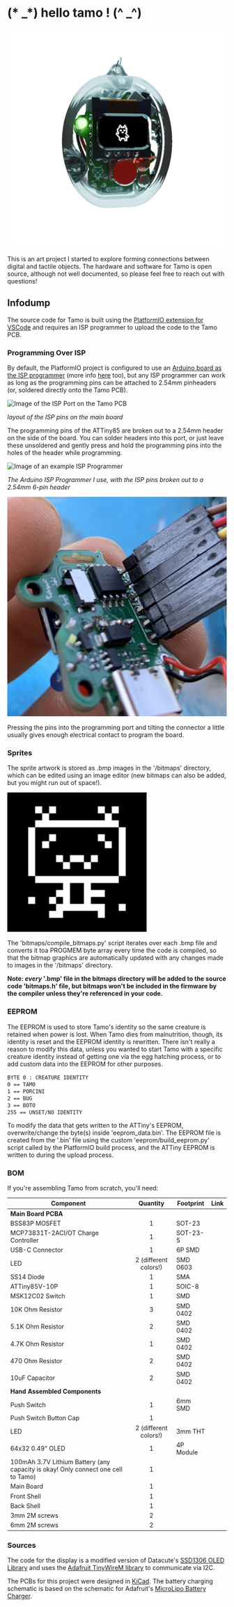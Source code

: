 # (* _*) hello tamo ! (^ _^)

![GIF of Tamo in its case](assets/tamo_rotating_small.gif)

This is an art project I started to explore forming connections between digital and tactile objects. The hardware and software for Tamo is open source, although not well documented, so please feel free to reach out with questions!

## Infodump

The source code for Tamo is built using the [PlatformIO extension for VSCode](https://platformio.org/) and requires an ISP programmer to upload the code to the Tamo PCB.

### Programming Over ISP

By default, the PlatformIO project is configured to use an [Arduino board as the ISP programmer](https://docs.arduino.cc/built-in-examples/arduino-isp/ArduinoISP/) (more info [here](https://www.instructables.com/Turn-Your-Arduino-Into-an-ISP/) too), but any ISP programmer can work as long as the programming pins can be attached to 2.54mm pinheaders (or, soldered directly onto the Tamo PCB).

![Image of the ISP Port on the Tamo PCB](assets/ISP_Pinout.png)

*layout of the ISP pins on the main board*

The programming pins of the ATTiny85 are broken out to a 2.54mm header on the side of the board. You can solder headers into this port, or just leave these unsoldered and gently press and hold the programming pins into the holes of the header while programming.

![Image of an example ISP Programmer](assets/Arduino_ISP_example.jpeg)

*The Arduino ISP Programmer I use, with the ISP pins broken out to a 2.54mm 6-pin header*

![Image of an example ISP Programmer connected to the Tamo PCB](assets/ISP_programming_example.jpeg)

Pressing the pins into the programming port and tilting the connector a little usually gives enough electrical contact to program the board.

### Sprites
The sprite artwork is stored as .bmp images in the '/bitmaps' directory, which can be edited using an image editor (new bitmaps can also be added, but you might run out of space!). 

![GIF running through all the Tamo sprites](assets/tamo_animations.gif)

The 'bitmaps/compile_bitmaps.py' script iterates over each .bmp file and converts it toa PROGMEM byte array every time the code is compiled, so that the bitmap graphics are automatically updated with any changes made to images in the '/bitmaps' directory.

**Note: *every* '.bmp' file in the bitmaps directory will be added to the source code 'bitmaps.h' file, but bitmaps won't be included in the firmware by the compiler unless they're referenced in your code.**

### EEPROM

The EEPROM is used to store Tamo's identity so the same creature is retained when power is lost. When Tamo dies from malnutrition, though, its identity is reset and the EEPROM identity is rewritten. There isn't really a reason to modify this data, unless you wanted to start Tamo with a specific creature identity instead of getting one via the egg hatching process, or to add custom data into the EEPROM for other purposes.

```
BYTE 0 : CREATURE IDENTITY
0 == TAMO
1 == PORCINI
2 == BUG
3 == BOTO
255 == UNSET/NO IDENTITY
```

To modify the data that gets written to the ATTiny's EEPROM, overwrite/change the byte(s) inside 'eeprom_data.bin'. The EEPROM file is created from the '.bin' file using the custom 'eeprom/build_eeprom.py' script called by the PlatformIO build process, and the ATTiny EEPROM is written to during the upload process.

### BOM

If you're assembling Tamo from scratch, you'll need:


|Component|Quantity|Footprint|Link|
|---------|:------:|---------|----|
| **Main Board PCBA** |  |          |
|BSS83P MOSFET|1|SOT-23|||
|MCP73831T-2ACI/OT Charge Controller|1|SOT-23-5|||
|USB-C Connector|1|6P SMD |||
|LED|2 (different colors!)|SMD 0603|||
|SS14 Diode|1|SMA|||
|ATTiny85V-10P|1|SOIC-8||
|MSK12C02 Switch|1|SMD||
|10K Ohm Resistor|3|SMD 0402||
|5.1K Ohm Resistor|2|SMD 0402||
|4.7K Ohm Resistor|1|SMD 0402||
|470 Ohm Resistor|2|SMD 0402||
|10uF Capacitor|2|SMD 0402||
| **Hand Assembled Components** |  |          ||
|Push Switch|1|6mm SMD||
|Push Switch Button Cap|1|
|LED|2 (different colors!)|3mm THT|||
|64x32 0.49" OLED|1|4P Module|||
|100mAh 3.7V Lithium Battery (any capacity is okay! Only connect one cell to Tamo)|1|||||
|Main Board|1||
|Front Shell|1|
|Back Shell|1|
|3mm 2M screws|2|
|6mm 2M screws|2|

### Sources

The code for the display is a modified version of Datacute's [SSD1306 OLED Library](https://github.com/datacute/Tiny4kOLED) and uses the [Adafruit TinyWireM library](https://github.com/adafruit/TinyWireM) to communicate via I2C.

The PCBs for this project were designed in [KiCad](https://www.kicad.org/). The battery charging schematic is based on the schematic for Adafruit's [MicroLipo Battery Charger](https://github.com/adafruit/Adafruit-MicroLipo-PCB).
